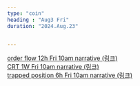 ```yaml
---
type: "coin"
heading : "Aug3 Fri"
duration: "2024.Aug.23"


---
```

 

[order flow 12h Fri 10am narrative (링크)](/todo/images/order-flow-2024-08-23-10AM.png)   
[CRT 1W Fri 10am narrative (링크)](/todo/images/CRT-2024-08-23-10AM.png)    
[trapped position 6h Fri 10am narrative (링크)](/todo/images/trapped-position-2024-08-23-10AM.png)  
